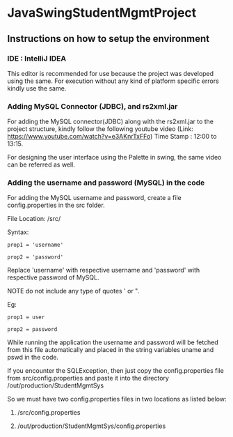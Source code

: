 # JavaSwingStudentMgmtProject

## Instructions on how to setup the environment

### IDE : IntelliJ IDEA
This editor is recommended for use because the project was developed using the same. For execution without any kind of  platform specific errors kindly use the same.

### Adding MySQL Connector (JDBC), and rs2xml.jar
For adding the MySQL connector(JDBC) along with the rs2xml.jar to the project structure, kindly follow the following youtube video (Link: https://www.youtube.com/watch?v=e3AKnrTxFFo) Time Stamp : 12:00 to 13:15.

For designing the user interface using the Palette in swing, the same video can be referred as well.

### Adding the username and password (MySQL) in the code
For adding the MySQL username and password, create a file config.properties in the src folder.

File Location: /src/

Syntax:

`prop1 = 'username'`

`prop2 = 'password'`

Replace 'username' with respective username and 'password' with respective password of MySQL.

NOTE do not include any type of quotes ' or ".

Eg:

`prop1 = user`

`prop2 = password`

While running the application the username and password will be fetched from this file automatically and placed in the string variables uname and pswd in the code.

If you encounter the SQLException, then just copy the config.properties file from src/config.properties and paste it into the directory /out/production/StudentMgmtSys

So we must have two config.properties files in two locations as listed below:

1. /src/config.properties

2. /out/production/StudentMgmtSys/config.properties